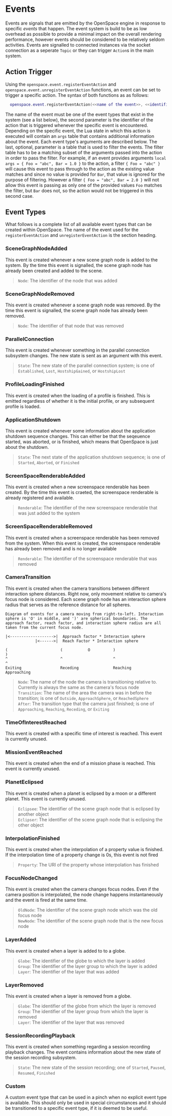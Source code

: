 # Events
Events are signals that are emitted by the OpenSpace engine in response to specific _events_ that happen.  The event system is build to be as low overhead as possible to provide a minimal impact on the overall rendering performance, however events should be considered to be relatively seldom activities.  Events are signalled to connected instances via the socket connection as a seperate `Topic` or they can trigger `Action`s in the main system.


## Action Trigger
Using the `openspace.event.registerEventAction` and `openspace.event.unregisterEventAction` functions, an event can be set to trigger a specific action.  The syntax of both functions as as follows:
```lua
  openspace.event.registerEventAction(<<name of the event>>, <<identifier of the action>>, <<optional filter table>>)
```
The name of the event must be one of the event types that exist in the system (see a list below), the second parameter is the identifier of the action that is triggered whenever the specific event is encountered.  Depending on the specific event, the Lua state in which this action is executed will contain an `args` table that contains additional information about the event.  Each event type's arguments are described below.  The last, optional, parameter is a table that is used to filter the events.  The filter table has to be a matching subset of the arguments passed into the action in order to pass the filter.  For example, if an event provides arguments `local args = { Foo = "abc", Bar = 1.0 }` to the action, a filter `{ Foo = "abc" }` will cause this event to pass through to the action as the existing value matches and since no value is provided for `Bar`, that value is ignored for the purpose of filtering.  However a filter `{ Foo = "abc", Bar = 2.0 }` will not allow this event is passing as only one of the provided values `Foo` matches the filter, but `Bar` does not, so the action would not be triggered in this second case.


## Event Types
What follows is a complete list of all available event types that can be created within OpenSpace.  The name of the event used for the `registerEventAction` and `unregisterEventAction` is the section heading.

### SceneGraphNodeAdded
This event is created whenever a new scene graph node is added to the system.  By the time this event is signalled, the scene graph node has already been created and added to the scene.

> `Node`: The identifier of the node that was added

### SceneGraphNodeRemoved
This event is created whenever a scene graph node was removed.  By the time this event is signalled, the scene graph node has already been removed.

> `Node`: The identifier of that node that was removed

### ParallelConnection
This event is created whenever something in the parallel connection subsystem changes.  The new state is sent as an argument with this event.

> `State`: The new state of the parallel connection system;  is one of `Established`, `Lost`, `HostshipGained`, or `HostshipLost`

### ProfileLoadingFinished
This event is created when the loading of a profile is finished. This is emitted regardless of whether it is the initial profile, or any subsequent profile is loaded.

### ApplicationShutdown
This event is created whenever some information about the application shutdown sequence changes.  This can either be that the seqeuence started, was aborted, or is finished, which means that OpenSpace is just about the shutdown.

> `State`: The next state of the application shutdown sequence;  is one of `Started`, `Aborted`,  or `Finished`

### ScreenSpaceRenderableAdded
This event is created when a new screenspace renderable has been created.  By the time this event is craeted, the screenspace renderable is already registered and available.

> `Renderable`: The identifier of the new screenspace renderable that was just added to the system

### ScreenSpaceRenderableRemoved
This event is created when a screenspace renderable has been removed from the system.  When this event is created, the screenspace renderable has already been removed and is no longer available

> `Renderable`: The identifier of the screenspace renderable that was removed

### CameraTransition
This event is created when the camera transitions between different interaction sphere distances.  Right now, only movement relative to camera's focus node is considered.  Each scene graph node has an interaction sphere radius that serves as the reference distance for all spheres.
```
Diagram of events for a camera moving from right-to-left. Interaction sphere is 'O' in middle, and ')' are spherical boundaries. The approach factor, reach factor, and interaction sphere radius are all taken from the current focus node.

|<------------------->|  Approach factor * Interaction sphere
             |<------>|  Reach Factor * Interaction sphere

(                       (           O          )                       )
^                       ^                      ^                       ^
Exiting                 Receding               Reaching                Approaching
```

> `Node`:  The name of the node the camera is transitioning relative to.  Currently is always the same as the camera's focus node \
> `Transition`:  The name of the area the camera was in before the transition;  is one of `Outside`, `ApproachSphere`, or `ReachedSphere` \
> `After`: The transition type that the camera just finished; is one of `Approaching`, `Reaching`, `Receding`, or `Exiting`

### TimeOfInterestReached
This event is created with a specific time of interest is reached.  This event is currently unused.

### MissionEventReached
This event is created when the end of a mission phase is reached.  This event is currently unused.

### PlanetEclipsed
This event is created when a planet is eclipsed by a moon or a different planet.  This event is currently unused.

> `Eclipsee`:  The identifier of the scene graph node that is eclipsed by another object \
> `Eclipser`:  The identifier of the scene graph node that is eclipsing the other object

### InterpolationFinished
This event is created when the interpolation of a property value is finished.  If the interpolation time of a property change is 0s, this event is not fired

> `Property`:  The URI of the property whose interpolation has finished

### FocusNodeChanged
This event is created when the camera changes focus nodes.  Even if the camera position is interpolated, the node change happens instantaneously and the event is fired at the same time.

> `OldNode`:  The identifier of the scene graph node which was the old focus node \
> `NewNode`:  The identifier of the scene graph node that is the new focus node

### LayerAdded
This event is created when a layer is added to to a globe.

> `Globe`:  The identifier of the globe to which the layer is added \
> `Group`:  The identifier of the layer group to which the layer is added \
> `Layer`:  The identifier of the layer that was added

### LayerRemoved
This event is created when a layer is removed from a globe.

> `Globe`:  The identifier of the globe from which the layer is removed \
> `Group`:  The identifier of the layer group from which the layer is removed \
> `Layer`:  The identifier of the layer that was removed

### SessionRecordingPlayback
This event is created when something regarding a session recording playback changes.  The event contains information about the new state of the session recording subsystem.

> `State`:  The new state of the session recording;  one of `Started`, `Paused`, `Resumed`, `Finished`

### Custom
A custom event type that can be used in a pinch when no explicit event type is available.  This should only be used in special circumstances and it should be transitioned to a specific event type, if it is deemed to be useful.
